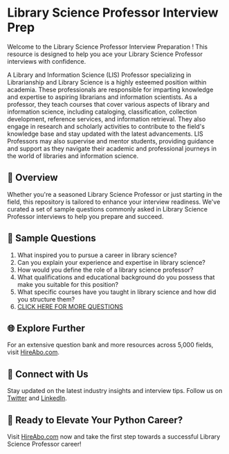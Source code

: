 # Library Science Professor Interview Prep

Welcome to the Library Science Professor Interview Preparation ! This resource is designed to help you ace your Library Science Professor interviews with confidence.

A Library and Information Science (LIS) Professor specializing in Librarianship and Library Science is a highly esteemed position within academia. These professionals are responsible for imparting knowledge and expertise to aspiring librarians and information scientists. As a professor, they teach courses that cover various aspects of library and information science, including cataloging, classification, collection development, reference services, and information retrieval. They also engage in research and scholarly activities to contribute to the field's knowledge base and stay updated with the latest advancements. LIS Professors may also supervise and mentor students, providing guidance and support as they navigate their academic and professional journeys in the world of libraries and information science.

## 🚀 Overview

Whether you're a seasoned Library Science Professor or just starting in the field, this repository is tailored to enhance your interview readiness. We've curated a set of sample questions commonly asked in Library Science Professor interviews to help you prepare and succeed.

## 📝 Sample Questions

1. What inspired you to pursue a career in library science?
2. Can you explain your experience and expertise in library science?
3. How would you define the role of a library science professor?
4. What qualifications and educational background do you possess that make you suitable for this position?
5. What specific courses have you taught in library science and how did you structure them?
6. [CLICK HERE FOR MORE QUESTIONS](https://hireabo.com/job/18_0_42/Library%20Science%20Professor)

## 🌐 Explore Further

For an extensive question bank and more resources across 5,000 fields, visit [HireAbo.com](https://www.hireabo.com).

## 📱 Connect with Us

Stay updated on the latest industry insights and interview tips. Follow us on [Twitter](https://twitter.com/hireabo) and [LinkedIn](https://www.linkedin.com/in/hire-abo-3609972a8/).

## 🚀 Ready to Elevate Your Python Career?

Visit [HireAbo.com](https://www.hireabo.com) now and take the first step towards a successful Library Science Professor career!